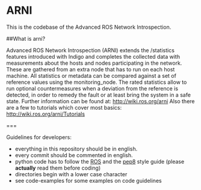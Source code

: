 ARNI
=========
This is the codebase of the Advanced ROS Network Introspection.

##What is arni?

Advanced ROS Network Introspection (ARNI) extends the /statistics features introduced with Indigo and completes the collected data with measurements about the hosts and nodes participating in the network. These are gathered from an extra node that has to run on each host machine. All statistics or metadata can be compared against a set of reference values using the monitoring_node. The rated statistics allow to run optional countermeasures when a deviation from the reference is detected, in order to remedy the fault or at least bring the system in a safe state.
Further information can be found at: http://wiki.ros.org/arni
Also there are a few to tutorials which cover most basics: http://wiki.ros.org/arni/Tutorials


===

Guidelines for developers:
- everything in this repository should be in english.
- every commit should be commented in english.
- python code has to follow the  [ROS](http://wiki.ros.org/PyStyleGuide) and the [pep8](http://legacy.python.org/dev/peps/pep-0008/)
style guide (please **actually** read them before coding)
- directories begin with a lower case character
- see code-examples for some examples on code guidelines
